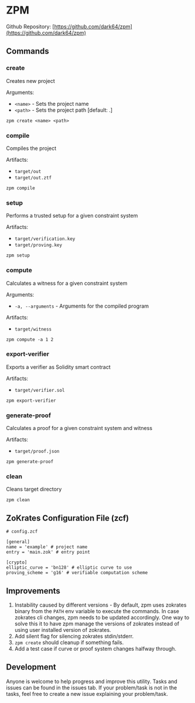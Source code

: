 # ZPM

Github Repository: [https://github.com/dark64/zpm](https://github.com/dark64/zpm)

## Commands

### create
Creates new project

Arguments:
* `<name>` - Sets the project name
* `<path>` - Sets the project path \[default: .\]

```
zpm create <name> <path>
```

### compile
Compiles the project

Artifacts:
* `target/out`
* `target/out.ztf`
```
zpm compile
```

### setup
Performs a trusted setup for a given constraint system

Artifacts:
* `target/verification.key`
* `target/proving.key`
```
zpm setup
```

### compute
Calculates a witness for a given constraint system

Arguments:
* `-a, --arguments` - Arguments for the compiled program

Artifacts:
* `target/witness`
```
zpm compute -a 1 2
```

### export-verifier
Exports a verifier as Solidity smart contract

Artifacts:
* `target/verifier.sol`
```
zpm export-verifier
```

### generate-proof
Calculates a proof for a given constraint system and witness

Artifacts:
* `target/proof.json`
```
zpm generate-proof
```

### clean
Cleans target directory
```
zpm clean
```

## ZoKrates Configuration File (zcf)

```
# config.zcf

[general]
name = 'example' # project name
entry = 'main.zok' # entry point

[crypto]
elliptic_curve = 'bn128' # elliptic curve to use
proving_scheme = 'g16' # verifiable computation scheme
```

## Improvements
1. Instability caused by different versions - By default, zpm uses zokrates binary from the `PATH` env variable to execute the commands. In case zokrates cli changes, zpm needs to be updated accordingly. One way to solve this it to have zpm manage the versions of zokrates instead of using user installed version of zokrates.
3. Add silent flag for silencing zokrates stdin/stderr.
5. `zpm create` should cleanup if something fails.
6. Add a test case if curve or proof system changes halfway through.


## Development
Anyone is welcome to help progress and improve this utility. Tasks and issues can be found in the issues tab. If your problem/task is not in the tasks, feel free to create a new issue explaining your problem/task.